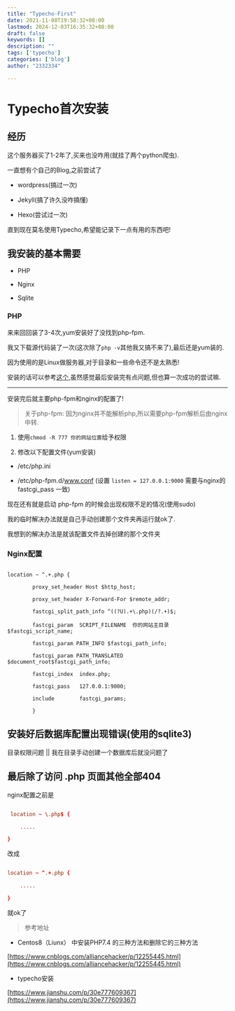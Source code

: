 ```yaml
---
title: "Typecho-First"
date: 2021-11-08T19:58:32+08:00
lastmod: 2024-12-03T16:35:32+08:00
draft: false
keywords: []
description: ""
tags: ['typecho']
categories: ['blog']
author: "2332334"

---
```

<!--more-->

# Typecho首次安装

## 经历

这个服务器买了1-2年了,买来也没咋用(就挂了两个python爬虫).

一直想有个自己的Blog,之前尝试了

+ wordpress(搞过一次)

+ Jekyll(搞了许久没咋搞懂)

+ Hexo(尝试过一次)

直到现在莫名使用Typecho,希望能记录下一点有用的东西吧!

<!--more-->

## 我安装的基本需要

+ PHP

+ Nginx

+ Sqlite

### PHP

来来回回装了3-4次,yum安装好了没找到php-fpm.

我又下载源代码装了一次(这次除了`php -v`其他我又搞不来了),最后还是yum装的.

因为使用的是Linux做服务器,对于目录和一些命令还不是太熟悉!

安装的话可以参考[这个](https://www.cnblogs.com/alliancehacker/p/12255445.html),虽然感觉最后安装完有点问题,但也算一次成功的尝试嘛.

---

安装完后就主要php-fpm和nginx的配置了!

>关于php-fpm: 因为nginx并不能解析php,所以需要php-fpm解析后由nginx中转.

1. 使用`chmod -R 777 你的网站位置`给予权限

2. 修改以下配置文件(yum安装)

+ /etc/php.ini

+ /etc/php-fpm.d/www.conf (设置 `listen = 127.0.0.1:9000` 需要与nginx的 fastcgi_pass 一致)

现在还有就是启动 php-fpm 的时候会出现权限不足的情况(使用sudo)

我的临时解决办法就是自己手动创建那个文件夹再运行就ok了.

我想到的解决办法是就该配置文件去掉创建的那个文件夹

### Nginx配置

``` config

location ~ ^.+.php {

		proxy_set_header Host $http_host;

		proxy_set_header X-Forward-For $remote_addr;

		fastcgi_split_path_info ^((?U).+\.php)(/?.+)$;

		fastcgi_param  SCRIPT_FILENAME  你的网站主目录$fastcgi_script_name;

		fastcgi_param PATH_INFO $fastcgi_path_info;

		fastcgi_param PATH_TRANSLATED $document_root$fastcgi_path_info;

		fastcgi_index  index.php;

		fastcgi_pass   127.0.0.1:9000;

		include        fastcgi_params;

        }

```

## 安装好后数据库配置出现错误(使用的sqlite3)

目录权限问题 || 我在目录手动创建一个数据库后就没问题了

## 最后除了访问 .php 页面其他全部404

nginx配置之前是

```conf

 location ~ \.php$ {

    .....

}

```

改成

```conf

location ~ ^.+.php {

    .....

}

```

就ok了

> 参考地址

+ Centos8（Liunx） 中安装PHP7.4 的三种方法和删除它的三种方法

[https://www.cnblogs.com/alliancehacker/p/12255445.html](https://www.cnblogs.com/alliancehacker/p/12255445.html)

+ typecho安装

[https://www.jianshu.com/p/30e777609367](https://www.jianshu.com/p/30e777609367)